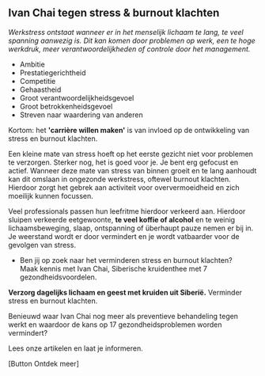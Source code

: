 ## Ivan Chai tegen stress & burnout klachten

_Werkstress ontstaat wanneer er in het menselijk lichaam te lang, te veel spanning aanwezig is. Dit kan komen door problemen op werk, een te hoge werkdruk, meer verantwoordelijkheden of controle door het management._

* Ambitie
* Prestatiegerichtheid
* Competitie
* Gehaastheid
* Groot verantwoordelijkheidsgevoel 
* Groot betrokkenheidsgevoel 
* Streven naar waardering van anderen 

Kortom: het **'carrière willen maken'** is van invloed op de ontwikkeling van stress en burnout klachten.

Een kleine mate van stress hoeft op het eerste gezicht niet voor problemen te verzorgen. Sterker nog, het is goed voor je. Je bent erg gefocust en actief. Wanneer deze mate van stress van binnen groeit en te lang aanhoudt kan dit omslaan in ongezonde werkstress, oftewel burnout klachten. Hierdoor zorgt het gebrek aan activiteit voor oververmoeidheid en zich moeilijk kunnen focussen.

Veel professionals passen hun leefritme hierdoor verkeerd aan. Hierdoor sluipen verkeerde eetgewoonte, **te veel koffie of alcohol** en te weinig lichaamsbeweging, slaap, ontspanning of überhaupt pauze nemen er bij in. Je weerstand wordt er door vermindert en je wordt vatbaarder voor de gevolgen van stress.

* Ben jij op zoek naar het verminderen stress en burnout klachten? <br>
Maak kennis met Ivan Chai, Siberische kruidenthee met 7 gezondheidsvoordelen. 

**Verzorg dagelijks lichaam en geest met kruiden uit Siberië.** Verminder stress en burnout klachten. 

Benieuwd waar Ivan Chai nog meer als preventieve behandeling tegen werkt en waardoor de kans op 17 gezondheidsproblemen worden vermindert?

Lees onze artikelen en laat je informeren.

[Button Ontdek meer]
